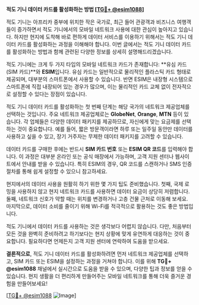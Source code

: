 **적도 기니 데이터 카드를 활성화하는 방법 [[TG💪+ @esim1088](https://t.me/s/esim1088)]**

적도 기니는 아프리카 중부에 위치한 작은 국가로, 최근 들어 관광객과 비즈니스 여행객들이 증가하면서 적도 기니에서의 모바일 네트워크 사용에 대한 관심이 높아지고 있습니다. 하지만 현지에 도착해 바로 편하게 데이터 서비스를 이용하기 위해서는 적도 기니 데이터 카드를 활성화하는 과정을 이해해야 합니다. 이번 글에서는 적도 기니 데이터 카드를 활성화하는 방법과 함께 관련된 다양한 정보를 상세히 설명해드리겠습니다.

적도 기니에는 크게 두 가지 타입의 모바일 네트워크 카드가 존재합니다: **유심 카드(SIM 카드)**와 **ESIM**입니다. 유심 카드는 일반적으로 물리적인 플라스틱 카드 형태로 제공되며, 대부분의 스마트폰에서 사용할 수 있습니다. 반면 ESIM은 내장형 시스템으로 스마트폰에 직접 내장되어 있는 경우가 많으며, 이는 물리적인 카드 교체 없이 전자적으로 설정할 수 있다는 장점이 있습니다.

적도 기니 데이터 카드를 활성화하는 첫 번째 단계는 해당 국가의 네트워크 제공업체를 선택하는 것입니다. 주요 네트워크 제공업체로는 **GlobeNet**, **Orange**, **MTN** 등이 있습니다. 각 업체들은 다양한 데이터 패키지를 제공하므로, 자신에게 맞는 요금제를 선택하는 것이 중요합니다. 예를 들어, 짧은 방문객이라면 하루 또는 일주일 동안만 데이터를 사용하고 싶을 수 있고, 장기 거주자는 무제한 데이터 패키지를 고려할 수 있습니다.

데이터 카드를 구매한 후에는 반드시 **SIM 카드 번호** 또는 **ESIM QR 코드**를 입력해야 합니다. 이 과정은 대부분 온라인 또는 공식 매장에서 가능하며, 고객 지원 센터나 웹사이트에서 안내를 받을 수 있습니다. 특히 ESIM의 경우, QR 코드를 스캔하거나 SMS 인증 절차를 통해 쉽게 설정할 수 있으니 참고하세요.

현지에서의 데이터 사용을 원활히 하기 위한 몇 가지 팁도 준비했습니다. 첫째, 국제 로밍을 사용하지 않고 현지 네트워크 카드를 사용하면 데이터 요금이 상당히 저렴합니다. 둘째, 네트워크 신호가 약할 때는 위치를 변경하거나 고층 건물 근처로 이동해 보세요. 마지막으로, 데이터 소비를 줄이기 위해 Wi-Fi를 적극적으로 활용하는 것도 좋은 방법입니다.

적도 기니에서 데이터 카드를 사용하는 것은 생각보다 어렵지 않습니다. 다만, 처음부터 모든 것을 완벽히 준비하려고 하기보다는 현지 상황에 맞게 유연하게 대응하는 것이 중요합니다. 필요하다면 언제든지 고객 지원 센터에 연락하여 도움을 받으세요.

**결론적으로**, 적도 기니 데이터 카드를 활성화하려면 먼저 네트워크 제공업체를 선택하고, SIM 카드 또는 ESIM을 설정하는 과정을 거쳐야 합니다. 이를 위해 **TG💪+ @esim1088** 채널에서 실시간으로 도움을 받을 수 있으며, 다양한 팁과 정보를 얻을 수 있습니다. 현지 생활을 더 편리하게 만들어주는 모바일 네트워크를 통해 더욱 즐거운 경험을 만들어보세요!

[[TG💪+ @esim1088](https://t.me/s/esim1088) ![Image](https://i.postimg.cc/Y0z9fWf4/image.png)]